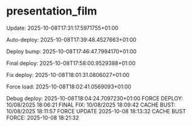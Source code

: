 # presentation_film
Update: 2025-10-08T17:31:17.5971755+01:00

Auto-deploy: 2025-10-08T17:39:48.4527663+01:00

Deploy bump: 2025-10-08T17:46:47.7994170+01:00

Final deploy: 2025-10-08T17:58:00.9529388+01:00

Fix deploy: 2025-10-08T18:01:31.0806027+01:00

Force load: 2025-10-08T18:02:41.0569093+01:00

Debug deploy: 2025-10-08T18:04:24.7097230+01:00
F O R C E   D E P L O Y :   1 0 / 0 8 / 2 0 2 5   1 8 : 0 6 : 2 1  
 F I N A L   F I X :   1 0 / 0 8 / 2 0 2 5   1 8 : 0 9 : 4 2  
 C A C H E   B U S T :   1 0 / 0 8 / 2 0 2 5   1 8 : 1 1 : 5 7  
 F O R C E   U P D A T E   2 0 2 5 - 1 0 - 0 8   1 8 : 1 3 : 3 2  
 C A C H E   B U S T   F O R C E :   2 0 2 5 - 1 0 - 0 8   1 8 : 2 1 : 3 2  
 
